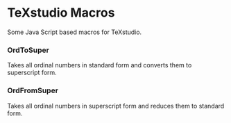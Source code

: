 # TeXstudio Macros
Some Java Script based macros for TeXstudio.

### OrdToSuper
Takes all ordinal numbers in standard form and converts them to superscript form.

### OrdFromSuper
Takes all ordinal numbers in superscript form and reduces them to standard form.
